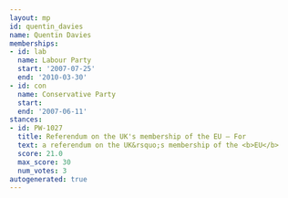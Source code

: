 ```yaml
---
layout: mp
id: quentin_davies
name: Quentin Davies
memberships:
- id: lab
  name: Labour Party
  start: '2007-07-25'
  end: '2010-03-30'
- id: con
  name: Conservative Party
  start: 
  end: '2007-06-11'
stances:
- id: PW-1027
  title: Referendum on the UK's membership of the EU — For
  text: a referendum on the UK&rsquo;s membership of the <b>EU</b>
  score: 21.0
  max_score: 30
  num_votes: 3
autogenerated: true
---
```

